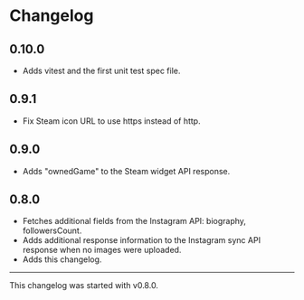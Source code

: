 # Changelog

## 0.10.0

- Adds vitest and the first unit test spec file.

## 0.9.1

- Fix Steam icon URL to use https instead of http.

## 0.9.0

- Adds "ownedGame" to the Steam widget API response.

## 0.8.0

- Fetches additional fields from the Instagram API: biography, followersCount.
- Adds additional response information to the Instagram sync API response when no images were uploaded.
- Adds this changelog.

----

This changelog was started with v0.8.0.
